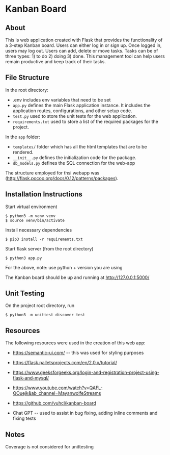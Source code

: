 
# Kanban Board 

## About

This is web application created with Flask that provides the functionality of a 3-step Kanban board. Users can either log in or sign up. Once logged in, users may log out. Users can add, delete or move tasks. Tasks can be of three types: 1) to do 2) doing 3) done. This management tool can help users remain productive and keep track of their tasks.

## File Structure

In the root directory:

- .env includes env variables that need to be set
- `app.py` defines the main Flask application instance. It includes the application routes, configurations, and other setup code.
- `test.py` used to store the unit tests for the web application.
- `requirements.txt` used to store a list of the required packages for the project.


In the `app` folder:

- `templates/` folder which has all the html templates that are to be rendered.
- `__init__.py` defines the initialization code for the package. 
- `db_models.py` defines the SQL connection for the web-app


The structure employed for thsi webapp was (http://flask.pocoo.org/docs/0.12/patterns/packages).

## Installation Instructions

Start virtual environment

    $ python3 -m venv venv
    $ source venv/bin/activate


Install necessary dependencies

    $ pip3 install -r requirements.txt

Start flask server (from the root directory)

    $ python3 app.py

For the above, note: use python + version you are using

The Kanban board should be up and running at http://127.0.0.1:5000/

## Unit Testing

On the project root directory, run

    $ python3 -m unittest discover test


## Resources

The following resources were used in the creation of this web app:

- https://semantic-ui.com/ -- this was used for styling purposes

- https://flask.palletsprojects.com/en/2.0.x/tutorial/

- https://www.geeksforgeeks.org/login-and-registration-project-using-flask-and-mysql/

- https://www.youtube.com/watch?v=QAFL-QOuejk&ab_channel=MayanwolfeStreams

- https://github.com/vuhcl/kanban-board

- Chat GPT -- used to assist in bug fixing, adding inline comments and fixing tests  


## Notes

Coverage is not considered for unittesting